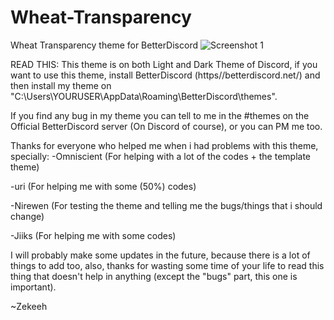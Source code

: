 # Wheat-Transparency
Wheat Transparency theme for BetterDiscord
![Screenshot 1](http://image.prntscr.com/image/b34336998eaf4686af8948a14be50b90.png)

READ THIS: This theme is on both Light and Dark Theme of Discord, if you want to use this theme, install BetterDiscord (https//betterdiscord.net/) and then install my theme on "C:\Users\YOURUSER\AppData\Roaming\BetterDiscord\themes".

If you find any bug in my theme you can tell to me in the #themes on the Official BetterDiscord server (On Discord of course), or you can PM me too.

Thanks for everyone who helped me when i had problems with this theme, specially:
-Omniscient (For helping with a lot of the codes + the template theme)

-uri (For helping me with some (50%) codes)

-Nirewen (For testing the theme and telling me the bugs/things that i should change)

-Jiiks (For helping me with some codes)

I will probably make some updates in the future, because there is a lot of things to add too, also, thanks for wasting some time of your life to read this thing that doesn't help in anything (except the "bugs" part, this one is important).

~Zekeeh
